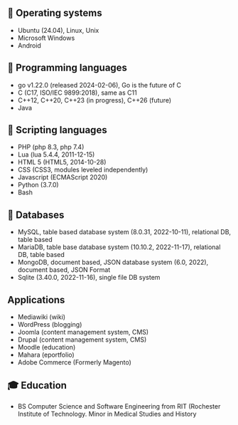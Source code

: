 ## 📕 Operating systems 
- Ubuntu (24.04), Linux, Unix
- Microsoft Windows
- Android
	
## 🔧 Programming languages
- go v1.22.0 (released 2024-02-06), Go is the future of C 
- C (C17, ISO/IEC 9899:2018), same as C11
- C++12, C++20, C++23 (in progress), C++26  (future)
- Java

## 🔩 Scripting languages
- PHP (php 8.3, php 7.4)
- Lua (lua 5.4.4, 2011-12-15) 
- HTML 5 (HTML5, 2014-10-28)
- CSS (CSS3, modules leveled independently)
- Javascript (ECMAScript 2020)
- Python (3.7.0)
- Bash
	
## 🔗 Databases
- MySQL, table based database system (8.0.31, 2022-10-11), relational DB, table based
- MariaDB, table base database system (10.10.2, 2022-11-17), relational DB, table based
- MongoDB, document based, JSON database system (6.0, 2022), document based, JSON Format
- Sqlite (3.40.0, 2022-11-16), single file DB system

## Applications
- Mediawiki (wiki)
- WordPress (blogging)
- Joomla (content management system, CMS)
- Drupal (content management system, CMS)
- Moodle (education)
- Mahara (eportfolio)
- Adobe Commerce (Formerly Magento)


## 🎓 Education
- BS Computer Science and Software Engineering from RIT (Rochester Institute of Technology.  Minor in Medical Studies and History





